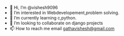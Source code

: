 - 👋 Hi, I’m @vishesh9096
- 👀 I’m interested in Webdevelopement,problem solving.
- 🌱 I’m currently learning c,python.
- 💞️ I’m looking to collaborate on django projects
- 📫 How to reach me email gathavishesh@gmail.com

<!---
vishesh9096/vishesh9096 is a ✨ special ✨ repository because its `README.md` (this file) appears on your GitHub profile.
You can click the Preview link to take a look at your changes.
--->
